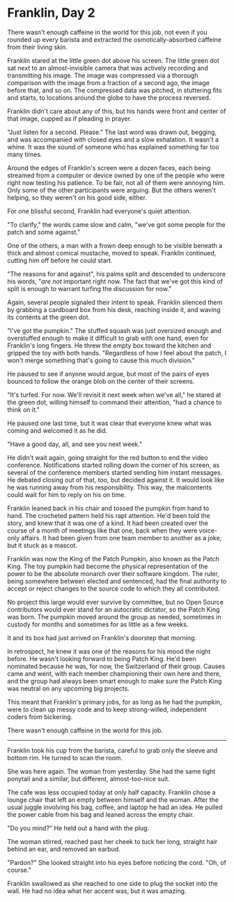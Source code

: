 Franklin, Day 2
===============

There wasn't enough caffeine in the world for this job, not even if you rounded up every barista and extracted the osmotically-absorbed caffeine from their living skin.

Franklin stared at the little green dot above his screen.  The little green dot sat next to an almost-invisible camera that was actively recording and transmitting his image.  The image was compressed via a thorough comparison with the image from a fraction of a second ago, the image before that, and so on.  The compressed data was pitched, in stuttering fits and starts, to locations around the globe to have the process reversed.

Franklin didn't care about any of this, but his hands were front and center of that image, cupped as if pleading in prayer.

"Just listen for a second.  Please."  The last word was drawn out, begging, and was accompanied with closed eyes and a slow exhalation.  It wasn't a whine.  It was the sound of someone who has explained something far too many times.

Around the edges of Franklin's screen were a dozen faces, each being streamed from a computer or device owned by one of the people who were right now testing his patience.  To be fair, not all of them were annoying him.  Only some of the other participants were arguing.  But the others weren't helping, so they weren't on his good side, either.

For one blissful second, Franklin had everyone's quiet attention.

"To clarify," the words came slow and calm, "we've got some people for the patch and some against."

One of the others, a man with a frown deep enough to be visible beneath a thick and almost comical mustache, moved to speak.  Franklin continued, cutting him off before he could start.

"The reasons for and against", his palms split and descended to underscore his words, "*are not* important right now.  The fact that we've got this kind of split is enough to warrant turfing the discussion for now."

Again, several people signaled their intent to speak.  Franklin silenced them by grabbing a cardboard box from his desk, reaching inside it, and waving its contents at the green dot.

"I've got the pumpkin."  The stuffed squash was just oversized enough and overstuffed enough to make it difficult to grab with one hand, even for Franklin's long fingers.  He threw the empty box toward the kitchen and gripped the toy with both hands.  "Regardless of how I feel about the patch, I won't merge something that's going to cause this much division."

He paused to see if anyone would argue, but most of the pairs of eyes bounced to follow the orange blob on the center of their screens.

"It's turfed.  For now.  We'll revisit it next week when we've all," he stared at the green dot, willing himself to command their attention, "had a chance to think on it."

He paused one last time, but it was clear that everyone knew what was coming and welcomed it as he did.

"Have a good day, all, and see you next week."

He didn't wait again, going straight for the red button to end the video conference.  Notifications started rolling down the corner of his screen, as several of the conference members started sending him instant messages.  He debated closing out of that, too, but decided against it.  It would look like he was running away from his responsibility.  This way, the malcontents could wait for him to reply on his on time.

Franklin leaned back in his chair and tossed the pumpkin from hand to hand.  The crocheted pattern held his rapt attention.  He'd been told the story, and knew that it was one of a kind.  It had been created over the course of a month of meetings like that one, back when they were voice-only affairs.  It had been given from one team member to another as a joke, but it stuck as a mascot.

Franklin was now the King of the Patch Pumpkin, also known as the Patch King.  The toy pumpkin had become the physical representation of the power to be the absolute monarch over their software kingdom.  The ruler, being somewhere between elected and sentenced, had the final authority to accept or reject changes to the source code to which they all contributed.

No project this large would ever survive by committee, but no Open Source contributors would ever stand for an autocratic dictator, so the Patch King was born.  The pumpkin moved around the group as needed, sometimes in custody for months and sometimes for as little as a few weeks.

It and its box had just arrived on Franklin's doorstep that morning.

In retrospect, he knew it was one of the reasons for his mood the night before.  He wasn't looking forward to being Patch King.  He'd been nominated because he was, for now, the Switzerland of their group.  Causes came and went, with each member championing their own here and there, and the group had always been smart enough to make sure the Patch King was neutral on any upcoming big projects.

This meant that Franklin's primary jobs, for as long as he had the pumpkin, were to clean up messy code and to keep strong-willed, independent coders from bickering.

There wasn't enough caffeine in the world for this job.

---

Franklin took his cup from the barista, careful to grab only the sleeve and bottom rim.  He turned to scan the room.

She was here again.  The woman from yesterday.  She had the same tight ponytail and a similar, but different, almost-too-nice suit.

The cafe was less occupied today at only half capacity.  Franklin chose a lounge chair that left an empty between himself and the woman.  After the usual juggle involving his bag, coffee, and laptop he had an idea.  He pulled the power cable from his bag and leaned across the empty chair.

"Do you mind?"  He held out a hand with the plug.

The woman stirred, reached past her cheek to tuck her long, straight hair behind an ear, and removed an earbud.

"Pardon?"  She looked straight into his eyes before noticing the cord.  "Oh, of course."

Franklin swallowed as she reached to one side to plug the socket into the wall.  He had no idea what her accent was, but it was amazing.